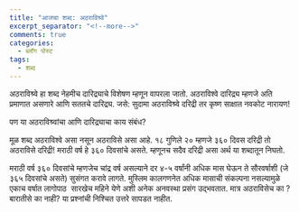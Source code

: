 ```yaml
---
title: "आजचा शब्द: अठराविश्र्वे"
excerpt_separator: "<!--more-->"
comments: true
categories:
  - ब्लॉग पोस्ट
tags:
  - शब्द
---
```

अठराविश्र्वे हा शब्द नेहमीच दारिद्र्याचे विशेषण म्हणून वापरला जातो. अठराविश्वे दारिद्र्य म्हणजे अति प्रमाणात असणारे आणि सततचे दारिद्र्य. जसे: सुदामा अठराविश्र्वे दरिद्री तर कृष्ण साक्षात नवकोट नारायण!
<!--more-->

पण या अठराविश्र्वांचा आणि दारिद्र्याचा काय संबंध?

मूळ शब्द अठराविश्वे असा नसून अठराविसे असा आहे. १८ गुणिले २० म्हणजे ३६० दिवस दरिद्री तो अठराविसे दरिद्री! मराठी वर्ष हे ३६० दिवसांचे असते. म्हणूनच सदैव दरिद्री असा अर्थ या  शब्दातून निघतो.

मराठी वर्ष ३६० दिवसांचे म्हणजेच चांद्र वर्ष असल्याने दर ४-५ वर्षांनी अधिक मास घेऊन ते सौरवर्षाशी (जे ३६५ दिवसांचे असते) सुसंगत करावे लागते. मुस्लिम कालगणनेत अधिक मासाची संकल्पना नसल्यामुळे एकाच वर्षात लागोपाठ  सारखेच महिने येणे अशी अनेक अनवस्था प्रसंग उद्भवतात.
मात्र अठराविसेच का ? बारातीसे का नाही? या प्रश्नांची निश्चित उत्तरे सापडत नाहीत.
